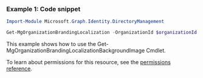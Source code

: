 ### Example 1: Code snippet

```powershellImport-Module Microsoft.Graph.Identity.DirectoryManagement

Get-MgOrganizationBrandingLocalization -OrganizationId $organizationId
```
This example shows how to use the Get-MgOrganizationBrandingLocalizationBackgroundImage Cmdlet.
To learn about permissions for this resource, see the [permissions reference](/graph/permissions-reference).

